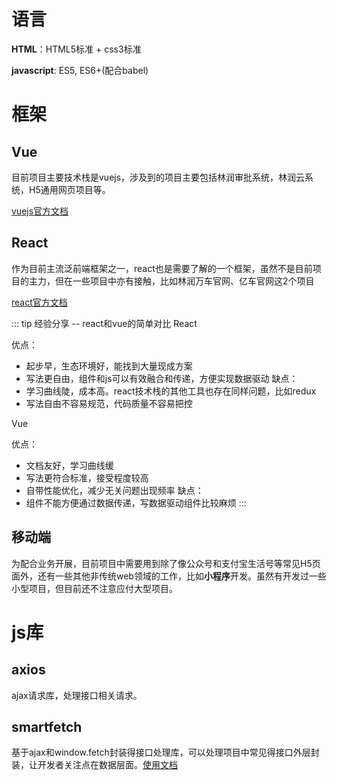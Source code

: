 # 语言

**HTML**：HTML5标准 + css3标准

**javascript**: ES5, ES6+(配合babel)

# 框架

## Vue

目前项目主要技术栈是vuejs，涉及到的项目主要包括林润审批系统，林润云系统，H5通用网页项目等。

[vuejs官方文档](https://cn.vuejs.org/)

## React

作为目前主流泛前端框架之一，react也是需要了解的一个框架，虽然不是目前项目的主力，但在一些项目中亦有接触，比如林润万车官网、亿车官网这2个项目

[react官方文档](https://zh-hans.reactjs.org/)

::: tip 经验分享 -- react和vue的简单对比
React

优点：
* 起步早，生态环境好，能找到大量现成方案
* 写法更自由，组件和js可以有效融合和传递，方便实现数据驱动
缺点：
* 学习曲线陡，成本高。react技术栈的其他工具也存在同样问题，比如redux
* 写法自由不容易规范，代码质量不容易把控

Vue

优点：
* 文档友好，学习曲线缓
* 写法更符合标准，接受程度较高
* 自带性能优化，减少无关问题出现频率
缺点：
* 组件不能方便通过数据传递，写数据驱动组件比较麻烦
:::

## 移动端

为配合业务开展，目前项目中需要用到除了像公众号和支付宝生活号等常见H5页面外，还有一些其他非传统web领域的工作，比如**小程序**开发。虽然有开发过一些小型项目，但目前还不注意应付大型项目。

# js库

## axios

ajax请求库，处理接口相关请求。

## smartfetch

基于ajax和window.fetch封装得接口处理库，可以处理项目中常见得接口外层封装，让开发者关注点在数据层面。[使用文档](https://www.npmjs.com/package/@wxhccc/smartfetch)
